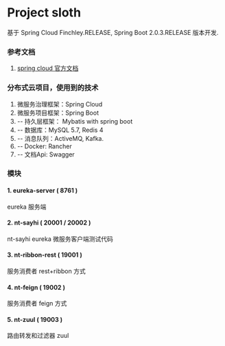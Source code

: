 # Project sloth

基于 Spring Cloud Finchley.RELEASE, Spring Boot 2.0.3.RELEASE 版本开发.

### 参考文档

1. [spring cloud 官方文档](http://cloud.spring.io/spring-cloud-static/Finchley.RELEASE/single/spring-cloud.html)

### 分布式云项目，使用到的技术

1. 微服务治理框架：Spring Cloud
2. 微服务项目框架：Spring Boot
3. -- 持久层框架： Mybatis with spring boot
4. -- 数据库：MySQL 5.7, Redis 4
5. -- 消息队列：ActiveMQ, Kafka.
6. -- Docker: Rancher  
7. -- 文档Api: Swagger

### 模块

#### 1. eureka-server ( 8761 )
eureka 服务端

#### 2. nt-sayhi ( 20001 / 20002 )
nt-sayhi eureka 微服务客户端测试代码

#### 3. nt-ribbon-rest ( 19001 )
服务消费者 rest+ribbon 方式

#### 4. nt-feign ( 19002 )
服务消费者 feign 方式

#### 5. nt-zuul ( 19003 )
路由转发和过滤器 zuul
